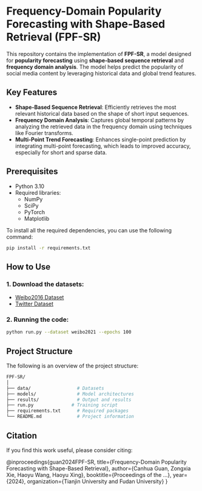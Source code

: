 # Frequency-Domain Popularity Forecasting with Shape-Based Retrieval (FPF-SR)


This repository contains the implementation of **FPF-SR**, a model designed for **popularity forecasting** using **shape-based sequence retrieval** and **frequency domain analysis**. The model helps predict the popularity of social media content by leveraging historical data and global trend features.


## Key Features


- **Shape-Based Sequence Retrieval**: Efficiently retrieves the most relevant historical data based on the shape of short input sequences.
- **Frequency Domain Analysis**: Captures global temporal patterns by analyzing the retrieved data in the frequency domain using techniques like Fourier transforms.
- **Multi-Point Trend Forecasting**: Enhances single-point prediction by integrating multi-point forecasting, which leads to improved accuracy, especially for short and sparse data.


## Prerequisites


- Python 3.10
- Required libraries:
  - NumPy
  - SciPy
  - PyTorch
  - Matplotlib


To install all the required dependencies, you can use the following command:


```bash
pip install -r requirements.txt
```

## How to Use

### 1. Download the datasets:

- [Weibo2016 Dataset](https://github.com/CaoQi92/DeepHawkes)
- [Twitter Dataset](https://github.com/CaoQi92/PREP)

### 2. Running the code: 

```bash
python run.py --dataset weibo2021 --epochs 100
```

## Project Structure

The following is an overview of the project structure:

```bash
FPF-SR/
│
├── data/                 # Datasets
├── models/               # Model architectures
├── results/              # Output and results
├── run.py              # Training script 
├── requirements.txt      # Required packages
└── README.md             # Project information
```

## Citation

If you find this work useful, please consider citing:

@inproceedings{guan2024FPF-SR,
  title={Frequency-Domain Popularity Forecasting with Shape-Based Retrieval},
  author={Canhua Guan, Zongxia Xie, Haoyu Wang, Haoyu Xing},
  booktitle={Proceedings of the ...},
  year={2024},
  organization={Tianjin University and Fudan University}
}



